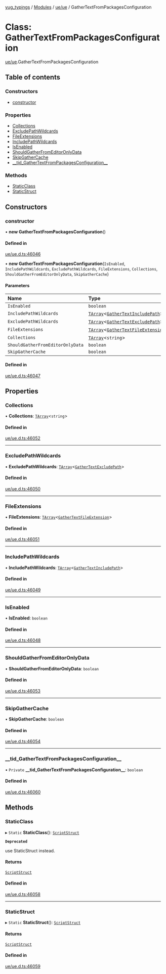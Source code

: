 [yug_typings](../README.md) / [Modules](../modules.md) / [ue/ue](../modules/ue_ue.md) / GatherTextFromPackagesConfiguration

# Class: GatherTextFromPackagesConfiguration

[ue/ue](../modules/ue_ue.md).GatherTextFromPackagesConfiguration

## Table of contents

### Constructors

- [constructor](ue_ue.GatherTextFromPackagesConfiguration.md#constructor)

### Properties

- [Collections](ue_ue.GatherTextFromPackagesConfiguration.md#collections)
- [ExcludePathWildcards](ue_ue.GatherTextFromPackagesConfiguration.md#excludepathwildcards)
- [FileExtensions](ue_ue.GatherTextFromPackagesConfiguration.md#fileextensions)
- [IncludePathWildcards](ue_ue.GatherTextFromPackagesConfiguration.md#includepathwildcards)
- [IsEnabled](ue_ue.GatherTextFromPackagesConfiguration.md#isenabled)
- [ShouldGatherFromEditorOnlyData](ue_ue.GatherTextFromPackagesConfiguration.md#shouldgatherfromeditoronlydata)
- [SkipGatherCache](ue_ue.GatherTextFromPackagesConfiguration.md#skipgathercache)
- [\_\_tid\_GatherTextFromPackagesConfiguration\_\_](ue_ue.GatherTextFromPackagesConfiguration.md#__tid_gathertextfrompackagesconfiguration__)

### Methods

- [StaticClass](ue_ue.GatherTextFromPackagesConfiguration.md#staticclass)
- [StaticStruct](ue_ue.GatherTextFromPackagesConfiguration.md#staticstruct)

## Constructors

### constructor

• **new GatherTextFromPackagesConfiguration**()

#### Defined in

[ue/ue.d.ts:46046](https://github.com/YugMetaverse/yug_typings/blob/25cad34/ue/ue.d.ts#L46046)

• **new GatherTextFromPackagesConfiguration**(`IsEnabled`, `IncludePathWildcards`, `ExcludePathWildcards`, `FileExtensions`, `Collections`, `ShouldGatherFromEditorOnlyData`, `SkipGatherCache`)

#### Parameters

| Name | Type |
| :------ | :------ |
| `IsEnabled` | `boolean` |
| `IncludePathWildcards` | [`TArray`](../interfaces/ue_puerts.TArray.md)<[`GatherTextIncludePath`](ue_ue.GatherTextIncludePath.md)\> |
| `ExcludePathWildcards` | [`TArray`](../interfaces/ue_puerts.TArray.md)<[`GatherTextExcludePath`](ue_ue.GatherTextExcludePath.md)\> |
| `FileExtensions` | [`TArray`](../interfaces/ue_puerts.TArray.md)<[`GatherTextFileExtension`](ue_ue.GatherTextFileExtension.md)\> |
| `Collections` | [`TArray`](../interfaces/ue_puerts.TArray.md)<`string`\> |
| `ShouldGatherFromEditorOnlyData` | `boolean` |
| `SkipGatherCache` | `boolean` |

#### Defined in

[ue/ue.d.ts:46047](https://github.com/YugMetaverse/yug_typings/blob/25cad34/ue/ue.d.ts#L46047)

## Properties

### Collections

• **Collections**: [`TArray`](../interfaces/ue_puerts.TArray.md)<`string`\>

#### Defined in

[ue/ue.d.ts:46052](https://github.com/YugMetaverse/yug_typings/blob/25cad34/ue/ue.d.ts#L46052)

___

### ExcludePathWildcards

• **ExcludePathWildcards**: [`TArray`](../interfaces/ue_puerts.TArray.md)<[`GatherTextExcludePath`](ue_ue.GatherTextExcludePath.md)\>

#### Defined in

[ue/ue.d.ts:46050](https://github.com/YugMetaverse/yug_typings/blob/25cad34/ue/ue.d.ts#L46050)

___

### FileExtensions

• **FileExtensions**: [`TArray`](../interfaces/ue_puerts.TArray.md)<[`GatherTextFileExtension`](ue_ue.GatherTextFileExtension.md)\>

#### Defined in

[ue/ue.d.ts:46051](https://github.com/YugMetaverse/yug_typings/blob/25cad34/ue/ue.d.ts#L46051)

___

### IncludePathWildcards

• **IncludePathWildcards**: [`TArray`](../interfaces/ue_puerts.TArray.md)<[`GatherTextIncludePath`](ue_ue.GatherTextIncludePath.md)\>

#### Defined in

[ue/ue.d.ts:46049](https://github.com/YugMetaverse/yug_typings/blob/25cad34/ue/ue.d.ts#L46049)

___

### IsEnabled

• **IsEnabled**: `boolean`

#### Defined in

[ue/ue.d.ts:46048](https://github.com/YugMetaverse/yug_typings/blob/25cad34/ue/ue.d.ts#L46048)

___

### ShouldGatherFromEditorOnlyData

• **ShouldGatherFromEditorOnlyData**: `boolean`

#### Defined in

[ue/ue.d.ts:46053](https://github.com/YugMetaverse/yug_typings/blob/25cad34/ue/ue.d.ts#L46053)

___

### SkipGatherCache

• **SkipGatherCache**: `boolean`

#### Defined in

[ue/ue.d.ts:46054](https://github.com/YugMetaverse/yug_typings/blob/25cad34/ue/ue.d.ts#L46054)

___

### \_\_tid\_GatherTextFromPackagesConfiguration\_\_

• `Private` **\_\_tid\_GatherTextFromPackagesConfiguration\_\_**: `boolean`

#### Defined in

[ue/ue.d.ts:46060](https://github.com/YugMetaverse/yug_typings/blob/25cad34/ue/ue.d.ts#L46060)

## Methods

### StaticClass

▸ `Static` **StaticClass**(): [`ScriptStruct`](ue_ue.ScriptStruct.md)

**`Deprecated`**

use StaticStruct instead.

#### Returns

[`ScriptStruct`](ue_ue.ScriptStruct.md)

#### Defined in

[ue/ue.d.ts:46058](https://github.com/YugMetaverse/yug_typings/blob/25cad34/ue/ue.d.ts#L46058)

___

### StaticStruct

▸ `Static` **StaticStruct**(): [`ScriptStruct`](ue_ue.ScriptStruct.md)

#### Returns

[`ScriptStruct`](ue_ue.ScriptStruct.md)

#### Defined in

[ue/ue.d.ts:46059](https://github.com/YugMetaverse/yug_typings/blob/25cad34/ue/ue.d.ts#L46059)
